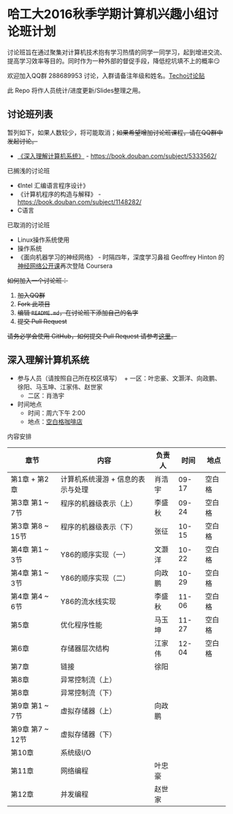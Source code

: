 # 哈工大2016秋季学期计算机兴趣小组讨论班计划

讨论班旨在通过聚集对计算机技术抱有学习热情的同学一同学习，起到增进交流、提高学习效率等目的。同时作为一种外部的督促手段，降低挖坑填不上的概率:smirk:

欢迎加入QQ群 288689953 讨论，入群请备注年级和姓名。[Techo讨论贴](https://techo.io/topic/121/)

此 Repo 将作人员统计/进度更新/Slides整理之用。

## 讨论班列表

暂列如下，如果人数较少，将可能取消；~~如果希望增加讨论班课程，请在QQ群中发起讨论。~~

- [《深入理解计算机系统》](#csapp) - https://book.douban.com/subject/5333562/

已搁浅的讨论班

- 《Intel 汇编语言程序设计》
- 《计算机程序的构造与解释》 - https://book.douban.com/subject/1148282/
- C语言

已取消的讨论班

- Linux操作系统使用
- 操作系统
- 《面向机器学习的神经网络》 - 时隔四年，深度学习鼻祖 Geoffrey Hinton 的[神经网络公开课](https://www.coursera.org/learn/neural-networks)再次登陆 Coursera

~~如何加入一个讨论班：~~

1. ~~加入QQ群~~
2. ~~Fork 此项目~~
3. ~~编辑 `README.md`，在讨论班下添加自己的名字~~
4. ~~提交 Pull Request~~

~~请务必学会使用 GitHub，如何提交 Pull Request 请参考[这里](https://techo.io/topic/121/2016/3)。~~

<h2 id="csapp">深入理解计算机系统</h2>

- 参与人员（请按照自己所在校区填写）
  + 一区：叶忠豪、文灏洋、向政鹏、徐阳、马玉坤、江家伟、赵世家
  + 二区：肖浩宇
- 时间地点
  + 时间：周六下午 2:00
  + 地点：[空白格咖啡店](http://mp.weixin.qq.com/s?__biz=MzI3ODI5MjQ0Nw==&mid=100000031&idx=1&sn=bd5855c94ec7a5a88d5471d0e9b98c35&scene=18)

内容安排

| 章节           | 内容                 | 负责人  | 时间   | 地点   |
| ------------ | ------------------ | ---- | ---- | ---- |
| 第1章 + 第2章    | 计算机系统漫游 + 信息的表示与处理 | 肖浩宇  | 09-17 | 空白格 |
| 第3章 第1 ~ 7节  | 程序的机器级表示（上）        | 李盛秋 | 09-24  | 空白格 |
| 第3章 第8 ~ 15节 | 程序的机器级表示（下）        | 张征 | 10-15 | 空白格 |
| 第4章 第1 ~ 3节  | Y86的顺序实现（一）        | 文灏洋 | 10-22 | 空白格 |
| 第4章 第1 ~ 3节  | Y86的顺序实现（二）        | 向政鹏 | 10-29 | 空白格 |
| 第4章 第4 ~ 6节  | Y86的流水线实现          | 李盛秋 | 11-06 | 空白格 |
| 第5章          | 优化程序性能             | 马玉坤  | 11-27 | 空白格 |
| 第6章          | 存储器层次结构            | 江家伟 | 12-04 | 空白格 |
| 第7章          | 链接                 | 徐阳   |      |      |
| 第8章          | 异常控制流（上）              |   |      |      |
| 第8章          | 异常控制流（下）              |   |      |      |
| 第9章 第1 ~ 7节  | 虚拟存储器（上）           | 向政鹏 |      |      |
| 第9章 第7 ~ 12节 | 虚拟存储器（下）           |  |      |      |
| 第10章         | 系统级I/O             |   |      |      |
| 第11章         | 网络编程               | 叶忠豪  |      |      |
| 第12章         | 并发编程               | 赵世家  |      |      |

